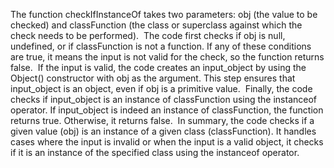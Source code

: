 The function checkIfInstanceOf takes two parameters: obj (the value to be checked) and classFunction (the class or superclass against which the check needs to be performed).
​
The code first checks if obj is null, undefined, or if classFunction is not a function. If any of these conditions are true, it means the input is not valid for the check, so the function returns false.
​
If the input is valid, the code creates an input_object by using the Object() constructor with obj as the argument. This step ensures that input_object is an object, even if obj is a primitive value.
​
Finally, the code checks if input_object is an instance of classFunction using the instanceof operator. If input_object is indeed an instance of classFunction, the function returns true. Otherwise, it returns false.
​
In summary, the code checks if a given value (obj) is an instance of a given class (classFunction). It handles cases where the input is invalid or when the input is a valid object, it checks if it is an instance of the specified class using the instanceof operator.
​
​
​
​
​